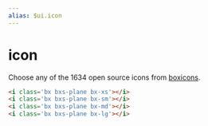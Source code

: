 ```yaml
---
alias: $ui.icon
---
```

# icon

Choose any of the 1634 open source icons from [boxicons](https://boxicons.com/).

```html
<i class='bx bxs-plane bx-xs'></i>
<i class='bx bxs-plane bx-sm'></i>
<i class='bx bxs-plane bx-md'></i>
<i class='bx bxs-plane bx-lg'></i>
```

<!-- preview --><p data-preview></p>
<!-- Icons below -->
<div class="d-flex align-items-center">
<i class='bx bxs-plane bx-xs'></i>
<i class='bx bxs-plane bx-sm'></i>
<i class='bx bxs-plane bx-md'></i>
<i class='bx bxs-plane bx-lg'></i>
</div>

<!-- end:preview --><p data-end></p>

